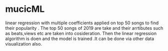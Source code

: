 # mucicML
linear regression with multiple coefficients applied on top 50 songs to find their popularity .
The top 50 songs of 2019 are take and their arrtibutes such as beats,views etc are taken into cosideration.
Then the linear regression algorithm is doen and the model is trained .It can be done via other data visualization also.
